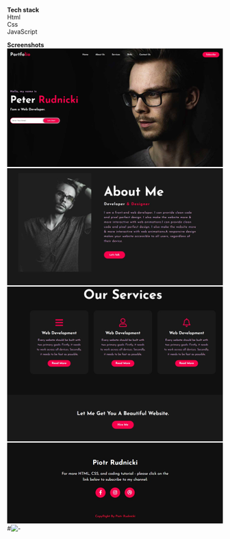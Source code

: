 <b>Tech stack</b><br>
Html<br>
Css<br>
JavaScript

<b>Screenshots</b>
![-](/preview/1.jpg)
![-](/preview/2.jpg)
![-](/preview/3.jpg)
![-](/preview/4.jpg)
#![-](/preview/5.jpg)
